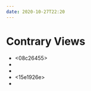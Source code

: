 ```yaml
---
date: 2020-10-27T22:20
---
```


# Contrary Views

- <08c26455>
- <ef65781c>
- <c316af3e>
- <15e1926e>
- <ea57bd4b>
